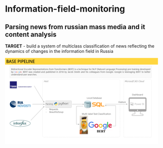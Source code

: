 # Information-field-monitoring
## Parsing news from russian mass media and it content analysis

<b>TARGET</b> - build a system of multiclass classification of news reflecting the dynamics of changes in the information field in Russia

![PIPELINE](REP_base_pipeline_news.png)

